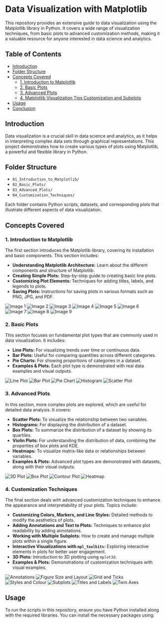 # Data Visualization with Matplotlib

This repository provides an extensive guide to data visualization using the Matplotlib library in Python. It covers a wide range of visualization techniques, from basic plots to advanced customization methods, making it a valuable resource for anyone interested in data science and analytics.

## Table of Contents
- [Introduction](#introduction)
- [Folder Structure](#folder-structure)
- [Concepts Covered](#concepts-covered)
  - [1. Introduction to Matplotlib](#1-introduction-to-matplotlib)
  - [2. Basic Plots](#2-basic-plots)
  - [3. Advanced Plots](#3-advanced-plots)
  - [4. Matplotlib Visualization Tips Customization and Subplots](#4-customization-techniques)
- [Usage](#usage)
- [Conclusion](#conclusion)

## Introduction

Data visualization is a crucial skill in data science and analytics, as it helps in interpreting complex data sets through graphical representations. This project demonstrates how to create various types of plots using Matplotlib, a powerful and flexible library in Python.

## Folder Structure

- `01_Introduction_to_Matplotlib/`
- `02_Basic_Plots/`
- `03_Advanced_Plots/`
- `04_Customization_Techniques/`


Each folder contains Python scripts, datasets, and corresponding plots that illustrate different aspects of data visualization.

## Concepts Covered

### 1. Introduction to Matplotlib

The first section introduces the Matplotlib library, covering its installation and basic components. This section includes:
- **Understanding Matplotlib Architecture:** Learn about the different components and structure of Matplotlib.
- **Creating Simple Plots:** Step-by-step guide to creating basic line plots.
- **Customizing Plot Elements:** Techniques for adding titles, labels, and legends to plots.
- **Saving Plots:** Instructions for saving plots in various formats such as PNG, JPG, and PDF.

![Image 1](https://github.com/SokandeSujal/Data-Science-Experiment-5/blob/main/1.%20Introduction%20to%20MatplotLib/1.png)
![Image 2](https://github.com/SokandeSujal/Data-Science-Experiment-5/blob/main/1.%20Introduction%20to%20MatplotLib/2.png)
![Image 3](https://github.com/SokandeSujal/Data-Science-Experiment-5/blob/main/1.%20Introduction%20to%20MatplotLib/3.png)
![Image 4](https://github.com/SokandeSujal/Data-Science-Experiment-5/blob/main/1.%20Introduction%20to%20MatplotLib/4.png)
![Image 5](https://github.com/SokandeSujal/Data-Science-Experiment-5/blob/main/1.%20Introduction%20to%20MatplotLib/5.png)
![Image 6](https://github.com/SokandeSujal/Data-Science-Experiment-5/blob/main/1.%20Introduction%20to%20MatplotLib/6.png)
![Image 7](https://github.com/SokandeSujal/Data-Science-Experiment-5/blob/main/1.%20Introduction%20to%20MatplotLib/7.png)
![Image 8](https://github.com/SokandeSujal/Data-Science-Experiment-5/blob/main/1.%20Introduction%20to%20MatplotLib/8.png)
![Image 9](https://github.com/SokandeSujal/Data-Science-Experiment-5/blob/main/1.%20Introduction%20to%20MatplotLib/9.png)

### 2. Basic Plots

This section focuses on fundamental plot types that are commonly used in data visualization. It includes:
- **Line Plots:** For visualizing trends over time or continuous data.
- **Bar Plots:** Useful for comparing quantities across different categories.
- **Pie Charts:** For showing proportions of categories in a dataset.
- **Examples & Plots:** Each plot type is demonstrated with real data examples and visual outputs.

![Line Plot](https://github.com/SokandeSujal/Data-Science-Experiment-5/blob/main/2.%20Basic%20Plots/Line%20Plot.png)
![Bar Plot](https://github.com/SokandeSujal/Data-Science-Experiment-5/blob/main/2.%20Basic%20Plots/Bar%20Plot.png)
![Pie Chart](https://github.com/SokandeSujal/Data-Science-Experiment-5/blob/main/2.%20Basic%20Plots/Pie%20Chart.png)
![Histogram](https://github.com/SokandeSujal/Data-Science-Experiment-5/blob/main/2.%20Basic%20Plots/Histogram.png)
![Scatter Plot](https://github.com/SokandeSujal/Data-Science-Experiment-5/blob/main/2.%20Basic%20Plots/Scatter%20Plot.png)

### 3. Advanced Plots

In this section, more complex plots are explored, which are useful for detailed data analysis. It covers:
- **Scatter Plots:** To visualize the relationship between two variables.
- **Histograms:** For displaying the distribution of a dataset.
- **Box Plots:** To summarize the distribution of a dataset by showing its quartiles.
- **Violin Plots:** For understanding the distribution of data, combining the properties of box plots and KDE.
- **Heatmaps:** To visualize matrix-like data or relationships between variables.
- **Examples & Plots:** Advanced plot types are demonstrated with datasets, along with their visual outputs.

![3D Plot](https://github.com/SokandeSujal/Data-Science-Experiment-5/blob/main/3.%20Advanced%20Plots/3D%20Plot.png)
![Box Plot](https://github.com/SokandeSujal/Data-Science-Experiment-5/blob/main/3.%20Advanced%20Plots/Box%20Plot.png)
![Contour Plot](https://github.com/SokandeSujal/Data-Science-Experiment-5/blob/main/3.%20Advanced%20Plots/Contour%20Plot.png)
![Heatmap](https://github.com/SokandeSujal/Data-Science-Experiment-5/blob/main/3.%20Advanced%20Plots/Heatmap.png)

### 4. Customization Techniques

The final section deals with advanced customization techniques to enhance the appearance and interpretability of your plots. Topics include:
- **Customizing Colors, Markers, and Line Styles:** Detailed methods to modify the aesthetics of plots.
- **Adding Annotations and Text to Plots:** Techniques to enhance plot readability by adding annotations.
- **Working with Multiple Subplots:** How to create and manage multiple plots within a single figure.
- **Interactive Visualizations with `mpl_toolkits`:** Exploring interactive elements in plots for better user engagement.
- **3D Plots:** Introduction to 3D plotting using `mplot3d`.
- **Examples & Plots:** Demonstrations of customization techniques with visual examples.

![Annotations](https://github.com/SokandeSujal/Data-Science-Experiment-5/blob/main/4.%20Matplotlib%20Visualization%20Tips%20Customization%20and%20Subplots/Anotations.png)
![Figure Size and Layout](https://github.com/SokandeSujal/Data-Science-Experiment-5/blob/main/4.%20Matplotlib%20Visualization%20Tips%20Customization%20and%20Subplots/Figure%20Size%20and%20Layout.png)
![Grid and Ticks](https://github.com/SokandeSujal/Data-Science-Experiment-5/blob/main/4.%20Matplotlib%20Visualization%20Tips%20Customization%20and%20Subplots/Grid%20and%20Ticks.png)
![Styles and Colour](https://github.com/SokandeSujal/Data-Science-Experiment-5/blob/main/4.%20Matplotlib%20Visualization%20Tips%20Customization%20and%20Subplots/Styles%20and%20Colour.png)
![Subplots](https://github.com/SokandeSujal/Data-Science-Experiment-5/blob/main/4.%20Matplotlib%20Visualization%20Tips%20Customization%20and%20Subplots/Subplots.png)
![Titles and Labels](https://github.com/SokandeSujal/Data-Science-Experiment-5/blob/main/4.%20Matplotlib%20Visualization%20Tips%20Customization%20and%20Subplots/Titles%20and%20Labels.png)
![Twin Axes](https://github.com/SokandeSujal/Data-Science-Experiment-5/blob/main/4.%20Matplotlib%20Visualization%20Tips%20Customization%20and%20Subplots/Twin%20Axes.png)

## Usage

To run the scripts in this repository, ensure you have Python installed along with the required libraries. You can install the necessary packages using:

